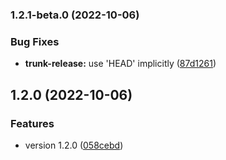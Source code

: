 ### 1.2.1-beta.0 (2022-10-06)


### Bug Fixes

* **trunk-release:** use 'HEAD' implicitly ([87d1261](https://github.com/abstracter-io/atomic-release/commit/87d1261e9eb842c1a4745b59b32810e2afcdad6d))


## 1.2.0 (2022-10-06)


### Features

* version 1.2.0 ([058cebd](https://github.com/abstracter-io/atomic-release/commit/058cebd161eaa09f624695e0483b398681109d4c))

